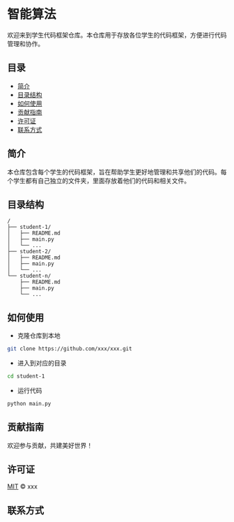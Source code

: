 # 智能算法

欢迎来到学生代码框架仓库。本仓库用于存放各位学生的代码框架，方便进行代码管理和协作。

## 目录

- [简介](#简介)
- [目录结构](#目录结构)
- [如何使用](#如何使用)
- [贡献指南](#贡献指南)
- [许可证](#许可证)
- [联系方式](#联系方式)

## 简介

本仓库包含每个学生的代码框架，旨在帮助学生更好地管理和共享他们的代码。每个学生都有自己独立的文件夹，里面存放着他们的代码和相关文件。

## 目录结构

```plaintext
/
├── student-1/
│   ├── README.md
│   ├── main.py
│   └── ...
├── student-2/
│   ├── README.md
│   ├── main.py
│   └── ...
└── student-n/
    ├── README.md
    ├── main.py
    └── ...
```

## 如何使用

- 克隆仓库到本地

```bash
git clone https://github.com/xxx/xxx.git
```

- 进入到对应的目录

```bash
cd student-1
```

- 运行代码

```bash
python main.py
```

## 贡献指南

欢迎参与贡献，共建美好世界！

## 许可证

[MIT](https://github.com/xxx/xxx/blob/main/LICENSE) © xxx

## 联系方式